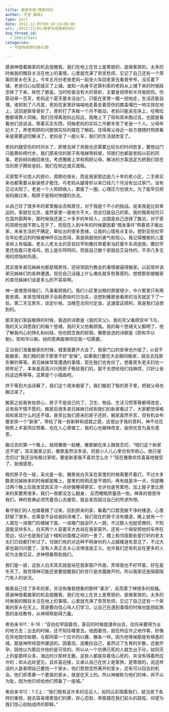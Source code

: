 ```yaml
---
title: 搬家杂感/雅歌妈妈
author: 守望 编辑2
type: post
date: 2012-12-05T09:10:24+00:00
url: /2012/12/05/搬家杂感雅歌妈妈/
dsq_thread_id:
  - 1801475443
categories:
  - 守望网络期刊第41期

---
```

感谢神借着搬家的机会提醒我，我们在地上在世上是寄居的，是做客旅的。太多的时候我的眼目关注在地上的事情，心里就充满了劳苦愁烦，忘记了自己还有一个荣美的家乡在天上。<!--more-->今年五月份老爸老妈一起坐火车回老家去看我爷爷，没买着下铺，老爸归心似箭就买了上铺。谁知一向身手还算利索的老妈从上铺下来的时候踩空摔了下来，摔伤了膝盖。当时检查没有大的骨折，主要是韧带和半月板损伤。伤筋动骨一百天，老妈这个夏天基本没出门，只能在家里一瘸一拐地走，生活还能自理。谁知到了八月底，老妈在家里好端端地走着走着受伤的膝盖嘎巴一响又摔在地上，这回是髌骨骨折了。骨折打了夹板一个月不能动，老妈只能呆在床上，吃喝拉撒都得靠人伺候。我们住得离爸妈比较远，我晚上下了班和周末跑过去，也就是看看他们说说话，帮着买买东西，伺候老妈的实际工作都辛苦了老爸一个人。父母年纪大了，养老照顾的问题很实际的摆在了眼前。住得离父母近一些方便随时照顾看来是需要迫切解决了。老妈坐了一趟火车，我们的生活就改变了。

老妈的腿受伤的时间长了，即使去掉了夹板也还需要比较长的时间恢复，要想出门只能靠轮椅代步。我们原来住的房子有电梯带斜坡，邻居们也都是老妈以前的同事，老妈倾向搬回来住。考虑雅歌上学和照顾父母，解决的方案选定为把我们现在住的房子腾给爸妈，我们在附近或买或租。

买房暂不论惊人的房价，周期也很长，而且我家那边是几十年的老小区，二手房买来也都需要从新装修才能住。可老妈从腿骨折以来已经几个月没有出过家门，没有见过太阳了。老爸一个人照顾病人，累瘦了一圈，心理压力也很大。为了能早日把爸妈搬过来，租房子是相对快捷的办法。

从自己住了很多年的家里搬出去租房住，对于我是个不小的挑战。说来我是比较幸运的，家就在北京，虽然家里一直地方不大，但总归是自己的家。我的租房经历只在国外那两年，那时候我还是二十多岁的年轻人，出国是自己选择了飘泊，对于家的简陋也就不那么在乎了。而现在人到中年的时候要因着“偶发事件”带着孩子搬出家，未来生活的不确定，牵扯出的很多思绪，让我的心情有点复杂。想到亚伯拉罕在年纪老迈的时候被神呼召出吾珥，真是佩服他的勇气和信心。我记得雅歌的儿童圣经上有幅画，老头儿老太太的亚伯拉罕和撒拉带着家当赶着牛车进迦南，撒拉怀里还抱着只老母鸡，脸上是乐呵呵的。而我自己搬个家就自艾自怜的，平添几多无用的烦恼和伤感。

其实很多弟兄姊妹也都是租房住，还经常因为教会的事情被逼得搬家。以前常听说弟兄姊妹们的各种遭遇，现在自己没碰上什么难处就多愁善感的。想想那些被搬家的弟兄姊妹们该是多么的不容易啊。

神一直很恩待我们，凡事看顾我们。我们小区里出租的房屋很少，中介那里只有两套房源。本来觉得找房子会耗费些时日功夫，没想到雅歌爸看房的当天就定下了一处。第二天见房东，谈定价格，当晚签合同付定金。这速度这顺利，真是我们没想到的。

那天我们家庭敬拜的时候，我选的诗歌是《我的天父》，我的天父看顾空中飞鸟，我的天父洞悉我们的每个思绪，我的天父他看顾我。我的每个思绪天父都明了，他了解我内心的挣扎和纠结，他也顾念我的软弱。雅歌爸选的诗歌是《耶和华以勒》，耶和华以勒，祂的恩典能够供应我一切需要。

正当我们准备搬家的时候，城里面要开大会了。我家门口的安保也升级了，jc说不能搬家，我们租的房子那里不好“安保”。如果我们要在大会期间搬家，就会去找房东解约等等。弟兄姊妹常常遭遇的事情，现在我们也有份了。想着房东老夫妇也一把年纪了，本来是高高兴兴把房子租给我们的，就不太想给他们找麻烦，只好让爸妈这边再等等。这算是个小插曲吧。

终于等到大会闭幕了，我们这个周末搬家了。我们搬到了租的房子里，把我父母也搬过来了。

搬家之前我有些担心，房子不是自己的了，卫生、物品、生活习惯等等都得改变，总有些不情不愿的。搬家后很多弟兄姊妹已经到我们的新家看过了，大家都觉得格局和家具什么的还不错，甚至比我们原来的房子还好。搬家虽然辛苦，但有机会布置安排一个“新家”，带给了我一些新鲜和成就之感，这很出乎我的意料。神不仅在物质上丰富供应预备，也在人心里做工，我的心也被神改变，由担忧变为喜乐感恩。

搬过去的第一个晚上，我陪雅歌一起睡，雅歌躺在床上跟我念叨，“咱们这个新家还不错”。其实搬家之前，雅歌虽然没多说，但是小人儿心里也有所担心，她只是念叨过“我还没有搬过家呢，要是新家我不喜欢怎么办？”现在雅歌欢欢喜喜地接受了，我很感恩。

租的房子在一层，采光差一些，雅歌爸白天呆在家里的时候需要开着灯。不过大多数弟兄姊妹来的时候都是晚上，屋里的照明还是不错的。再有就是冷一点，但是睡过两个晚上后我发现其实凉一点好像睡得更实，也许也是劳累吧，加上屋子里比原来的家要黑很多，我们一夜都没怎么翻身， 反而睡眠质量高一些。神真的很恩待我们，神的恩典必须凭着信心去接受，就会发现超过自己的所求所想。

看守我们的人也跟着搬了过来，回到原来的家，看着门口那宽敞干净的楼道，心里舒服了很多，总算是不会给爸妈添堵了。我们现在的房子没有楼道，晚上就有一个人窝在一进楼门的楼梯下面，一进楼门就会吓人一跳，不过那人也挺受罪的，不知道能坚持多久。白天两个人穿着军大衣站在我家窗外，还有一个保安把他的车停在旁边，估计也是我们这个楼和对面楼之间的一景了。楼上和邻居那些爱打听的老太太们已经都打听过了。邻居们有的对这种不明身份的人占据楼道有意见了，不过大家也就问问罢了，没有人真正去关心法律或是正义。也许我们还有机会在更多的人前为主做见证，求神预备帮助我们。

我们是一层，这些人白天其实就是站在我家窗户外面，弄得我也不好开窗，好在是冬天了。我觉得神可能还是要提醒我们的言行是赤露敞开的，所以我家还是隔窗隔门有人的状况。

搬离自己住了多年的家，并没有像我想象的那样“凄凉”，反而蒙了神很多的祝福。感谢神借着搬家的机会提醒我，我们在地上在世上是寄居的，是做客旅的。太多的时候我的眼目关注在地上的事情，心里就充满了劳苦愁烦，忘记了自己还有一个荣美的家乡在天上。真是要向信心伟人们学习，让自己在遇到事情的时候也能想起熟悉的圣经教导，从神得帮助得力量。

希伯来书11：8-16：“亚伯拉罕因着信，蒙召的时候就遵命出去，往将来要得为业的地方去；出去的时候，还不知往哪里去。他因着信，就在所应许之地作客，好像在异地居住帐棚，与那同蒙一个应许的以撒、雅各一样。因为他等候那座有根基的城，就是神所经营所建造的。因着信，连撒拉自己，虽然过了生育的岁数，还能怀孕，因他以为那应许他的是可信的。所以从一个彷佛已死的人就生出子孙，如同天上的星那样众多，海边的沙那样无数。这些人都是存着信心死的，并没有得着所应许的；却从远处望见，且欢喜迎接，又承认自己在世上是客旅，是寄居的。说这样话的人是表明自己要找一个家乡。他们若想念所离开的家乡，还有可以回去的机会。他们却羡慕一个更美的家乡，就是在天上的。所以神被称为他们的神，并不以为耻，因为他已经给他们预备了一座城。”

希伯来书12：1-2上：“我们既有这许多的见证人，如同云彩围着我们，就当放下各样的重担，脱去容易缠累我们的罪，存心忍耐，奔那摆在我们前头的路程，仰望为我们信心创始成终的耶稣。”